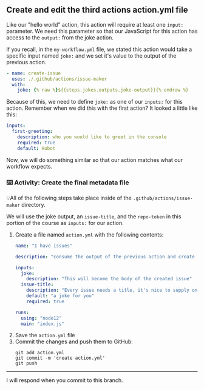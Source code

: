 ## Create and edit the third actions action.yml file

Like our "hello world" action, this action will require at least one `input:` parameter. We need this parameter so that our JavaScript for this action has access to the `output:` from the joke action.

If you recall, in the `my-workflow.yml` file, we stated this action would take a specific input named `joke:` and we set it's value to the output of the previous action.

```yaml
- name: create-issue
  uses: ./.github/actions/issue-maker
  with:
    joke: {% raw %}${{steps.jokes.outputs.joke-output}}{% endraw %}
```

Because of this, we need to define `joke:` as one of our `inputs:` for this action. Remember when we did this with the first action? It looked a little like this:

```yaml
inputs:
  first-greeting:
    description: who you would like to greet in the console
    required: true
    default: Hubot
```

Now, we will do something similar so that our action matches what our workflow expects.

### :keyboard: Activity: Create the final metadata file

💡All of the following steps take place inside of the `.github/actions/issue-maker` directory.

We will use the joke output, an `issue-title`, and the `repo-token` in this portion of the course as `inputs:` for our action.

1. Create a file named `action.yml` with the following contents:
    ```yaml
    name: "I have issues"

    description: "consume the output of the previous action and create a new issue in the repository"

    inputs:
      joke:
        description: "This will become the body of the created issue"
      issue-title:
        description: "Every issue needs a title, it's nice to supply one, even though you could do this dynamically within your code"
        default: "a joke for you"
        required: true

    runs:
      using: "node12"
      main: "index.js"
    ```
2. Save the `action.yml` file
3. Commit the changes and push them to GitHub:
   ```shell
   git add action.yml
   git commit -m 'create action.yml'
   git push
   ```



---

I will respond when you commit to this branch.
